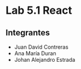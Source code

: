 # Lab 5.1 React

## Integrantes

- Juan David Contreras
- Ana María Duran
- Johan Alejandro Estrada
